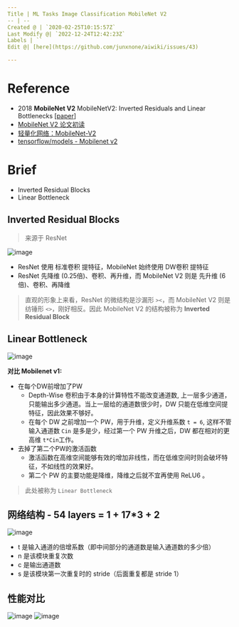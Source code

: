 ```yaml
---
Title | ML Tasks Image Classification MobileNet V2
-- | --
Created @ | `2020-02-25T10:15:57Z`
Last Modify @| `2022-12-24T12:42:23Z`
Labels | ``
Edit @| [here](https://github.com/junxnone/aiwiki/issues/43)

---
```

# Reference
- 2018 **MobileNet V2** MobileNetV2: Inverted Residuals and Linear Bottlenecks [[paper](https://arxiv.org/pdf/1801.04381.pdf)]
- [MobileNet V2 论文初读](https://zhuanlan.zhihu.com/p/33075914)
- [轻量化网络：MobileNet-V2](https://blog.csdn.net/u011995719/article/details/79135818)
- [tensorflow/models - Mobilenet v2](https://github.com/tensorflow/models/tree/master/research/slim/nets/mobilenet)

# Brief

- Inverted Residual Blocks
- Linear Bottleneck 


##  Inverted Residual Blocks
>来源于 ResNet

![image](https://user-images.githubusercontent.com/2216970/69781022-dd87bf00-11e7-11ea-9250-4ed218cf24b3.png)
- ResNet 使用 标准卷积 提特征，MobileNet 始终使用 DW卷积 提特征
- ResNet 先降维 (0.25倍)、卷积、再升维，而 MobileNet V2 则是 先升维 (6倍)、卷积、再降维
> 直观的形象上来看，ResNet 的微结构是沙漏形 `><`，而 MobileNet V2 则是纺锤形 `<>`，刚好相反。因此 MobileNet V2 的结构被称为 **Inverted Residual Block**

## Linear Bottleneck
![image](https://user-images.githubusercontent.com/2216970/69779759-0c039b00-11e4-11ea-98c5-92913f2aec97.png)

**对比 Mobilenet v1:**
- 在每个DW前增加了PW
  - Depth-Wise 卷积由于本身的计算特性不能改变通道数, 上一层多少通道，只能输出多少通道。当上一层给的通道数很少时，DW 只能在低维空间提特征，因此效果不够好。
  - 在每个 DW 之前增加一个 PW，用于升维，定义升维系数 `t = 6`, 这样不管输入通道数 `Cin` 是多是少，经过第一个 PW 升维之后，DW 都在相对的更高维 `t*Cin`工作。
- 去掉了第二个PW的激活函数
  - 激活函数在高维空间能够有效的增加非线性，而在低维空间时则会破坏特征，不如线性的效果好。
  - 第二个 PW 的主要功能是降维，降维之后就不宜再使用 ReLU6 。
> 此处被称为 `Linear Bottleneck`

## 网络结构 - 54 layers = 1 + 17*3 + 2
![image](https://user-images.githubusercontent.com/2216970/69782241-68b68400-11eb-11ea-938b-b8f283f5fe90.png)
- t  是输入通道的倍增系数（即中间部分的通道数是输入通道数的多少倍）
- n 是该模块重复次数
- c 是输出通道数
- s 是该模块第一次重复时的 stride（后面重复都是 stride 1）

## 性能对比
![image](https://user-images.githubusercontent.com/2216970/69782635-9223df80-11ec-11ea-887a-96999bc1e245.png)
![image](https://user-images.githubusercontent.com/2216970/69782669-a8ca3680-11ec-11ea-87a3-21b6f864c9b2.png)
